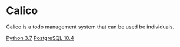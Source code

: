 # Calico
Calico is a todo management system that can be used be individuals.

[Python 3.7](https://www.python.org/downloads/release/python-370/)
[PostgreSQL 10.4](https://www.enterprisedb.com/thank-you-downloading-postgresql?anid=1255712)
